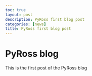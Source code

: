 ```yaml
---
toc: true
layout: post
description: PyRoss first blog post
categories: [news]
title: PyRoss first blog post
---
```


# PyRoss blog

This is the first post of the PyRoss blog